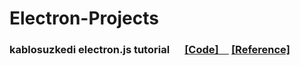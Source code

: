 # Electron-Projects



### kablosuzkedi electron.js tutorial &emsp;  <a href="https://github.com/emineksknc/Electron-Projects/tree/master/kablosuzkedi-electron-tutorial" target="_blank">[Code]&emsp;</a> <a href="https://www.youtube.com/watch?v=qsM9ylyt7xw&list=PL_f2F0Oyaj48jgl98pHuoyxoTgi7gXJ-z" target="_blank">[Reference]</a>

